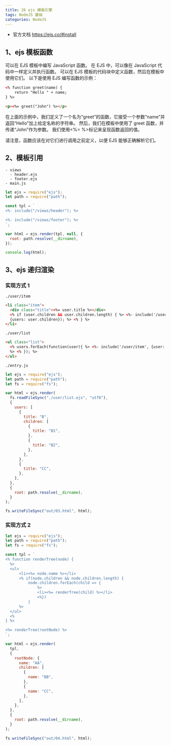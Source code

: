 ```yaml
---
title: 26 ejs 模板引擎
tags: NodeJS 基础
categories: NodeJS
---
```


- 官方文档 https://ejs.co/#install

## 1、ejs 模板函数

可以在 EJS 模板中编写 JavaScript 函数。 在 EJS 中，可以像在 JavaScript 代码中一样定义并执行函数。 可以在 EJS 模板的代码块中定义函数，然后在模板中使用它们。
以下是使用 EJS 编写函数的示例：

```html
<% function greet(name) {
    return "Hello " + name;
} %>

<p><%= greet("John") %></p>
```

在上面的示例中，我们定义了一个名为“greet”的函数，它接受一个参数“name”并返回“Hello”加上给定名称的字符串。 然后，我们在模板中使用了 greet 函数，并传递“John”作为参数。 我们使用<%= %>标记来呈现函数返回的值。

请注意，函数应该在对它们进行调用之前定义，以便 EJS 能够正确解析它们。

## 2、模板引用

```
- views
  - header.ejs
  - footer.ejs
- main.js
```

```js
let ejs = require("ejs");
let path = require("path");

const tpl = `
<%- include("/views/header"); %>

<%- include("/views/footer"); %>
`;

var html = ejs.render(tpl, null, {
  root: path.resolve(__dirname),
});

console.log(html);

```

## 3、ejs 递归渲染

### 实现方式 1

`./user/item`

```html
<li class="item">
  <div class="title"><%= user.title %></div>
  <% if (user.children && user.children.length) { %> <%- include('/user/list',
  {users: user.children}); %> <% } %>
</li>
```

`./user/list`

```html
<ul class="list">
  <% users.forEach(function(user){ %> <%- include('/user/item', {user: user});
  %> <% }); %>
</ul>
```

`./entry.js`

```js
let ejs = require("ejs");
let path = require("path");
let fs = require("fs");

var html = ejs.render(
  fs.readFileSync("./user/list.ejs", "utf8"),
  {
    users: [
      {
        title: "B",
        children: [
          {
            title: "B1",
          },
          {
            title: "B2",
          },
        ],
      },
      {
        title: "CC",
      },
    ],
  },
  {
    root: path.resolve(__dirname),
  }
);

fs.writeFileSync("out/03.html", html);
```

### 实现方式 2

```js
let ejs = require("ejs");
let path = require("path");
let fs = require("fs");

const tpl = `
<% function renderTree(node) {
  %>
  <ul>
      <li><%= node.name %></li>
      <% if(node.children && node.children.length) {
          node.children.forEach(child => {
              %> 
              <li><%= renderTree(child) %></li>
              <%})
          }
      %>
  </ul>
  <%
} %>

<%= renderTree(rootNode) %>
`;

var html = ejs.render(
  tpl,
  {
    rootNode: {
      name: "AA",
      children: [
        {
          name: "BB",
        },
        {
          name: "CC",
        },
      ],
    },
  },
  {
    root: path.resolve(__dirname),
  }
);

fs.writeFileSync("out/04.html", html);
```

